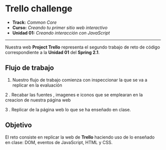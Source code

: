 # Trello challenge

* **Track:** _Common Core_
* **Curso:** _Creando tu primer sitio web interactivo_
* **Unidad 01:** _Creando interacción con JavaScript_

***

Nuestra  web **Project Trello** representa el segundo trabajo de reto de código correspondiente a la **Unidad 01** del  **Spring 2.1**.

## Flujo de trabajo

1. Nuestro flujo de trabajo comienza con inspeccionar la que se va a replicar en la evaluación

2 . Recabar las fuentes , imagenes e iconos que se emplearan en la creacion de nuestra página web

3 . Replicar de la página web lo que se ha enseñado en clase.

## Objetivo

El reto consiste en replicar la web de **Trello** haciendo uso de lo enseñado en clase: DOM, eventos de JavaScript, HTML y CSS.
